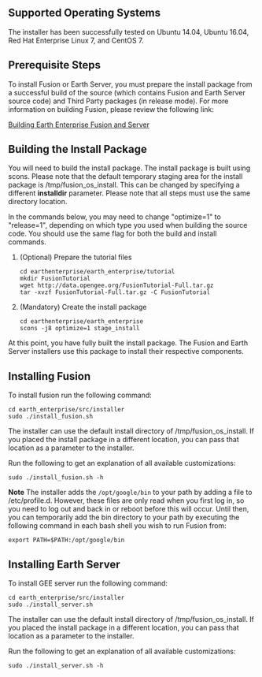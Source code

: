 ## **Supported Operating Systems**
The installer has been successfully tested on Ubuntu 14.04, Ubuntu 16.04, Red Hat Enterprise Linux 7, and CentOS 7.

## **Prerequisite Steps**
To install Fusion or Earth Server, you must prepare the install package from a successful build of the source (which contains Fusion and Earth Server source code) and Third Party packages (in release mode).  For more information on building Fusion, please review the following link:

[Building Earth Enterprise Fusion and Server](../Build-Instructions)

## **Building the Install Package**
You will need to build the install package.  The install package is built using scons.  Please note that the default temporary staging area for the install package is /tmp/fusion_os_install.  This can be changed by specifying a different **installdir** parameter. Please note that all steps must use the same directory location.

In the commands below, you may need to change "optimize=1" to "release=1", depending on which type you used when building the source code.  You should use the same flag for both the build and install commands.

1. (Optional) Prepare the tutorial files
    ```
    cd earthenterprise/earth_enterprise/tutorial
    mkdir FusionTutorial
    wget http://data.opengee.org/FusionTutorial-Full.tar.gz
    tar -xvzf FusionTutorial-Full.tar.gz -C FusionTutorial
    ```

1. (Mandatory) Create the install package
    ```
    cd earthenterprise/earth_enterprise
    scons -j8 optimize=1 stage_install
    ```

At this point, you have fully built the install package.  The Fusion and Earth Server installers use this package to install their respective components.

## **Installing Fusion**
To install fusion run the following command:

    cd earth_enterprise/src/installer
    sudo ./install_fusion.sh

The installer can use the default install directory of /tmp/fusion_os_install.  If you placed the install package in a different location, you can pass that location as a parameter to the installer.

Run the following to get an explanation of all available customizations:

`sudo ./install_fusion.sh -h`

**Note** The installer adds the `/opt/google/bin` to your path by adding a file to /etc/profile.d. However, these files are only read when you first log in, so you need to log out and back in or reboot before this will occur. Until then, you can temporarily add the bin directory to your path by executing the following command in each bash shell you wish to run Fusion from:

    export PATH=$PATH:/opt/google/bin

## **Installing Earth Server**
To install GEE server run the following command:

    cd earth_enterprise/src/installer
    sudo ./install_server.sh

The installer can use the default install directory of /tmp/fusion_os_install.  If you placed the install package in a different location, you can pass that location as a parameter to the installer.

Run the following to get an explanation of all available customizations:

`sudo ./install_server.sh -h`
